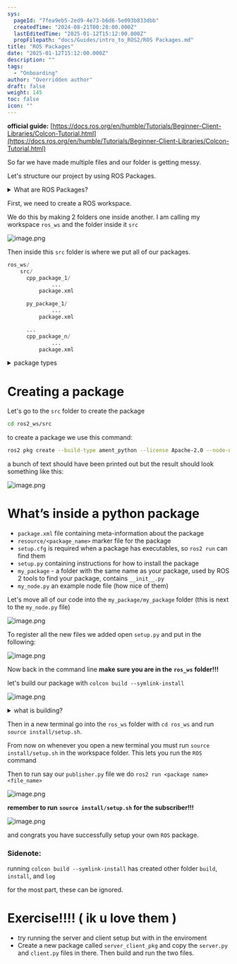 ```yaml
---
sys:
  pageId: "7fea9eb5-2ed9-4e73-b6d6-5e093b833dbb"
  createdTime: "2024-08-21T00:28:00.000Z"
  lastEditedTime: "2025-01-12T15:12:00.000Z"
  propFilepath: "docs/Guides/intro_to_ROS2/ROS Packages.md"
title: "ROS Packages"
date: "2025-01-12T15:12:00.000Z"
description: ""
tags:
  - "Onboarding"
author: "Overridden author"
draft: false
weight: 145
toc: false
icon: ""
---
```


**official guide:** [https://docs.ros.org/en/humble/Tutorials/Beginner-Client-Libraries/Colcon-Tutorial.html](https://docs.ros.org/en/humble/Tutorials/Beginner-Client-Libraries/Colcon-Tutorial.html)

So far we have made multiple files and our folder is getting messy.

Let's structure our project by using ROS Packages.

<details>

<summary>What are ROS Packages?</summary>

ROS Packages are, as the name implies, packages of code that are highly sharable between ROS developers.

They consist of a folder, `package.xml` file, and source code

```python
      cpp_package_1/
		      ... imagine much code files here ..
          package.xml
```

</details>

First, we need to create a ROS workspace.

We do this by making 2 folders one inside another. I am calling my workspace `ros_ws` and the folder inside it `src`

![image.png](https://prod-files-secure.s3.us-west-2.amazonaws.com/d518164a-d88e-44d1-a4ee-3adb3bd8bce0/70706947-fd18-4537-a67b-e12946812d31/image.png?X-Amz-Algorithm=AWS4-HMAC-SHA256&X-Amz-Content-Sha256=UNSIGNED-PAYLOAD&X-Amz-Credential=ASIAZI2LB466VPJX733G%2F20250527%2Fus-west-2%2Fs3%2Faws4_request&X-Amz-Date=20250527T090940Z&X-Amz-Expires=3600&X-Amz-Security-Token=IQoJb3JpZ2luX2VjEJD%2F%2F%2F%2F%2F%2F%2F%2F%2F%2FwEaCXVzLXdlc3QtMiJHMEUCIFMJJ7S2zt7MuyxlXawUrsd5zZBTIF3Mx4Of%2FT8kmeA%2FAiEA3iKwwAJx9Jb054HZCQ0hI5e5j%2Bx8%2Bawe8kvdXqHGINEq%2FwMIWRAAGgw2Mzc0MjMxODM4MDUiDCgL%2F9YYMxvMDl89KCrcA9Sa6zzYs1rrXCcT0NhYs4Fv9Hf3UUcPSu18h6YYWi7FNGGQXhjhJ%2FewXnr%2Fufw%2B2EbqJL6ApwkfA1gZVn23xkO5qwEIKrfLNBUKZvHHwIKF1J%2B2vC%2FwbFeyvjrBVfQsW61CmMYNcxxWQ9mmoiqTe3coZ9UxAuajWuGe6JvTTMzNwldVjrqggZrT6b3bOf444ApuTAigQSKTbPUFwhzFq5k1AasMehAV8loIqblpqbaZgPeGJOtwZ9ZPpK8DzDAwY5KBE3PYyGdJCkrrH5pTB8HicOJigSSR59c%2B1dycB3xO%2FZdbEgD67IAJezwzgQ0jBuPimZ5G0AyC2ByWlH5nbXII5Dtft9fX61WcOz3cFqMWM9FEzyKlteGMxQTz0HtKICSHFDmOndpcpPkZ3JTXgzLlmeI0bsTBikvO3K%2B%2FDNn8PpUJcHl35db2ENYe9kc7%2FkGCyycKXsltcltB2wg8mjIBHlzsRwpqyykx7DSuzblkyWw8AUuaSPbE8xptfO%2Fs2lPwNcASBca8i%2B44i4bm%2FqAttr2W2sRzPWV8z4h32SUUmbfx3Ygfbt6Nar5YSn0tnqGwmQ720o9b%2Fo2aar8F8JHKwABKT7jHeLpzy6cHCrciOkJj1YMhk9LxLlJnMILa1cEGOqUB46TJmUv3Xl425bIjNzPwgU1%2B%2Fn13o%2FPjVzFvBRto3jYXLyEbjBDbRb70uMCl1SRE7d1Vv3uDJJ4JVlJ4jdM13sYGQdnMZ%2Bc%2FLOKfVfhxnCrC4wI3%2BGNIqVVtG8dNOYupMHMY86tAqIJIMJXyj9cyx3vQ3l4iisymIAkRjuZ62285kYYWzYYp9R63AG1685s6rpnsrWDiqfetKn7PC8O3i4Z4tPAS&X-Amz-Signature=3be99343d40bfc7aaf5ac8a7f121cafdc5969e88a72f2863eb00aac5bba05d6b&X-Amz-SignedHeaders=host&x-id=GetObject)

Then inside this `src` folder is where we put all of our packages.

```python
ros_ws/
    src/
      cpp_package_1/
		      ...
          package.xml

      py_package_1/
		      ...
          package.xml

      ...
      cpp_package_n/
		      ...
          package.xml

```

<details>

<summary>package types</summary>

packages can be either `C++` or python.

the intern file structure is different for each but for this guide we will stick to creating python packages

</details>

# Creating a package

Let's go to the `src` folder to create the package

```bash
cd ros2_ws/src
```

to create a package we use this command:

```bash
ros2 pkg create --build-type ament_python --license Apache-2.0 --node-name my_node my_package
```

a bunch of text should have been printed out but the result should look something like this:

![image.png](https://prod-files-secure.s3.us-west-2.amazonaws.com/d518164a-d88e-44d1-a4ee-3adb3bd8bce0/e6cf1e3f-8512-4a3e-b131-079f800bf3e8/image.png?X-Amz-Algorithm=AWS4-HMAC-SHA256&X-Amz-Content-Sha256=UNSIGNED-PAYLOAD&X-Amz-Credential=ASIAZI2LB466VPJX733G%2F20250527%2Fus-west-2%2Fs3%2Faws4_request&X-Amz-Date=20250527T090940Z&X-Amz-Expires=3600&X-Amz-Security-Token=IQoJb3JpZ2luX2VjEJD%2F%2F%2F%2F%2F%2F%2F%2F%2F%2FwEaCXVzLXdlc3QtMiJHMEUCIFMJJ7S2zt7MuyxlXawUrsd5zZBTIF3Mx4Of%2FT8kmeA%2FAiEA3iKwwAJx9Jb054HZCQ0hI5e5j%2Bx8%2Bawe8kvdXqHGINEq%2FwMIWRAAGgw2Mzc0MjMxODM4MDUiDCgL%2F9YYMxvMDl89KCrcA9Sa6zzYs1rrXCcT0NhYs4Fv9Hf3UUcPSu18h6YYWi7FNGGQXhjhJ%2FewXnr%2Fufw%2B2EbqJL6ApwkfA1gZVn23xkO5qwEIKrfLNBUKZvHHwIKF1J%2B2vC%2FwbFeyvjrBVfQsW61CmMYNcxxWQ9mmoiqTe3coZ9UxAuajWuGe6JvTTMzNwldVjrqggZrT6b3bOf444ApuTAigQSKTbPUFwhzFq5k1AasMehAV8loIqblpqbaZgPeGJOtwZ9ZPpK8DzDAwY5KBE3PYyGdJCkrrH5pTB8HicOJigSSR59c%2B1dycB3xO%2FZdbEgD67IAJezwzgQ0jBuPimZ5G0AyC2ByWlH5nbXII5Dtft9fX61WcOz3cFqMWM9FEzyKlteGMxQTz0HtKICSHFDmOndpcpPkZ3JTXgzLlmeI0bsTBikvO3K%2B%2FDNn8PpUJcHl35db2ENYe9kc7%2FkGCyycKXsltcltB2wg8mjIBHlzsRwpqyykx7DSuzblkyWw8AUuaSPbE8xptfO%2Fs2lPwNcASBca8i%2B44i4bm%2FqAttr2W2sRzPWV8z4h32SUUmbfx3Ygfbt6Nar5YSn0tnqGwmQ720o9b%2Fo2aar8F8JHKwABKT7jHeLpzy6cHCrciOkJj1YMhk9LxLlJnMILa1cEGOqUB46TJmUv3Xl425bIjNzPwgU1%2B%2Fn13o%2FPjVzFvBRto3jYXLyEbjBDbRb70uMCl1SRE7d1Vv3uDJJ4JVlJ4jdM13sYGQdnMZ%2Bc%2FLOKfVfhxnCrC4wI3%2BGNIqVVtG8dNOYupMHMY86tAqIJIMJXyj9cyx3vQ3l4iisymIAkRjuZ62285kYYWzYYp9R63AG1685s6rpnsrWDiqfetKn7PC8O3i4Z4tPAS&X-Amz-Signature=a0a8abdef3e184b58c2d3c5446f727eb7791054fabcdc0abcd8c1e7e3cd77db8&X-Amz-SignedHeaders=host&x-id=GetObject)

# What’s inside a python package

- `package.xml` file containing meta-information about the package
- `resource/<package_name>` marker file for the package
- `setup.cfg` is required when a package has executables, so `ros2 run` can find them
- `setup.py` containing instructions for how to install the package
- `my_package` - a folder with the same name as your package, used by ROS 2 tools to find your package, contains `__init__.py`
- `my_node.py` an example node file (how nice of them)

Let's move all of our code into the `my_package/my_package` folder (this is next to the `my_node.py` file)

![image.png](https://prod-files-secure.s3.us-west-2.amazonaws.com/d518164a-d88e-44d1-a4ee-3adb3bd8bce0/9ce58f11-0da9-4d3e-b86d-506a9685d378/image.png?X-Amz-Algorithm=AWS4-HMAC-SHA256&X-Amz-Content-Sha256=UNSIGNED-PAYLOAD&X-Amz-Credential=ASIAZI2LB466VPJX733G%2F20250527%2Fus-west-2%2Fs3%2Faws4_request&X-Amz-Date=20250527T090940Z&X-Amz-Expires=3600&X-Amz-Security-Token=IQoJb3JpZ2luX2VjEJD%2F%2F%2F%2F%2F%2F%2F%2F%2F%2FwEaCXVzLXdlc3QtMiJHMEUCIFMJJ7S2zt7MuyxlXawUrsd5zZBTIF3Mx4Of%2FT8kmeA%2FAiEA3iKwwAJx9Jb054HZCQ0hI5e5j%2Bx8%2Bawe8kvdXqHGINEq%2FwMIWRAAGgw2Mzc0MjMxODM4MDUiDCgL%2F9YYMxvMDl89KCrcA9Sa6zzYs1rrXCcT0NhYs4Fv9Hf3UUcPSu18h6YYWi7FNGGQXhjhJ%2FewXnr%2Fufw%2B2EbqJL6ApwkfA1gZVn23xkO5qwEIKrfLNBUKZvHHwIKF1J%2B2vC%2FwbFeyvjrBVfQsW61CmMYNcxxWQ9mmoiqTe3coZ9UxAuajWuGe6JvTTMzNwldVjrqggZrT6b3bOf444ApuTAigQSKTbPUFwhzFq5k1AasMehAV8loIqblpqbaZgPeGJOtwZ9ZPpK8DzDAwY5KBE3PYyGdJCkrrH5pTB8HicOJigSSR59c%2B1dycB3xO%2FZdbEgD67IAJezwzgQ0jBuPimZ5G0AyC2ByWlH5nbXII5Dtft9fX61WcOz3cFqMWM9FEzyKlteGMxQTz0HtKICSHFDmOndpcpPkZ3JTXgzLlmeI0bsTBikvO3K%2B%2FDNn8PpUJcHl35db2ENYe9kc7%2FkGCyycKXsltcltB2wg8mjIBHlzsRwpqyykx7DSuzblkyWw8AUuaSPbE8xptfO%2Fs2lPwNcASBca8i%2B44i4bm%2FqAttr2W2sRzPWV8z4h32SUUmbfx3Ygfbt6Nar5YSn0tnqGwmQ720o9b%2Fo2aar8F8JHKwABKT7jHeLpzy6cHCrciOkJj1YMhk9LxLlJnMILa1cEGOqUB46TJmUv3Xl425bIjNzPwgU1%2B%2Fn13o%2FPjVzFvBRto3jYXLyEbjBDbRb70uMCl1SRE7d1Vv3uDJJ4JVlJ4jdM13sYGQdnMZ%2Bc%2FLOKfVfhxnCrC4wI3%2BGNIqVVtG8dNOYupMHMY86tAqIJIMJXyj9cyx3vQ3l4iisymIAkRjuZ62285kYYWzYYp9R63AG1685s6rpnsrWDiqfetKn7PC8O3i4Z4tPAS&X-Amz-Signature=42ffb20c1a398738a91b4bb17798438432a5ce0c0b85db504950aaedacc39c0d&X-Amz-SignedHeaders=host&x-id=GetObject)

To register all the new files we added open `setup.py` and put in the following:

![image.png](https://prod-files-secure.s3.us-west-2.amazonaws.com/d518164a-d88e-44d1-a4ee-3adb3bd8bce0/1cd7c262-4cae-4496-9d75-c178537d24a2/image.png?X-Amz-Algorithm=AWS4-HMAC-SHA256&X-Amz-Content-Sha256=UNSIGNED-PAYLOAD&X-Amz-Credential=ASIAZI2LB466VPJX733G%2F20250527%2Fus-west-2%2Fs3%2Faws4_request&X-Amz-Date=20250527T090940Z&X-Amz-Expires=3600&X-Amz-Security-Token=IQoJb3JpZ2luX2VjEJD%2F%2F%2F%2F%2F%2F%2F%2F%2F%2FwEaCXVzLXdlc3QtMiJHMEUCIFMJJ7S2zt7MuyxlXawUrsd5zZBTIF3Mx4Of%2FT8kmeA%2FAiEA3iKwwAJx9Jb054HZCQ0hI5e5j%2Bx8%2Bawe8kvdXqHGINEq%2FwMIWRAAGgw2Mzc0MjMxODM4MDUiDCgL%2F9YYMxvMDl89KCrcA9Sa6zzYs1rrXCcT0NhYs4Fv9Hf3UUcPSu18h6YYWi7FNGGQXhjhJ%2FewXnr%2Fufw%2B2EbqJL6ApwkfA1gZVn23xkO5qwEIKrfLNBUKZvHHwIKF1J%2B2vC%2FwbFeyvjrBVfQsW61CmMYNcxxWQ9mmoiqTe3coZ9UxAuajWuGe6JvTTMzNwldVjrqggZrT6b3bOf444ApuTAigQSKTbPUFwhzFq5k1AasMehAV8loIqblpqbaZgPeGJOtwZ9ZPpK8DzDAwY5KBE3PYyGdJCkrrH5pTB8HicOJigSSR59c%2B1dycB3xO%2FZdbEgD67IAJezwzgQ0jBuPimZ5G0AyC2ByWlH5nbXII5Dtft9fX61WcOz3cFqMWM9FEzyKlteGMxQTz0HtKICSHFDmOndpcpPkZ3JTXgzLlmeI0bsTBikvO3K%2B%2FDNn8PpUJcHl35db2ENYe9kc7%2FkGCyycKXsltcltB2wg8mjIBHlzsRwpqyykx7DSuzblkyWw8AUuaSPbE8xptfO%2Fs2lPwNcASBca8i%2B44i4bm%2FqAttr2W2sRzPWV8z4h32SUUmbfx3Ygfbt6Nar5YSn0tnqGwmQ720o9b%2Fo2aar8F8JHKwABKT7jHeLpzy6cHCrciOkJj1YMhk9LxLlJnMILa1cEGOqUB46TJmUv3Xl425bIjNzPwgU1%2B%2Fn13o%2FPjVzFvBRto3jYXLyEbjBDbRb70uMCl1SRE7d1Vv3uDJJ4JVlJ4jdM13sYGQdnMZ%2Bc%2FLOKfVfhxnCrC4wI3%2BGNIqVVtG8dNOYupMHMY86tAqIJIMJXyj9cyx3vQ3l4iisymIAkRjuZ62285kYYWzYYp9R63AG1685s6rpnsrWDiqfetKn7PC8O3i4Z4tPAS&X-Amz-Signature=9ffa4b01a1a7c0b67636d3e0935a23c1854fce85904162a0cff281685ad8b83e&X-Amz-SignedHeaders=host&x-id=GetObject)

Now back in the command line **make sure you are in the** **`ros_ws`** **folder!!!**

let's build our package with `colcon build --symlink-install`

![image.png](https://prod-files-secure.s3.us-west-2.amazonaws.com/d518164a-d88e-44d1-a4ee-3adb3bd8bce0/2f2a0d27-b173-48fd-b189-5f5c0ce65619/image.png?X-Amz-Algorithm=AWS4-HMAC-SHA256&X-Amz-Content-Sha256=UNSIGNED-PAYLOAD&X-Amz-Credential=ASIAZI2LB466VPJX733G%2F20250527%2Fus-west-2%2Fs3%2Faws4_request&X-Amz-Date=20250527T090940Z&X-Amz-Expires=3600&X-Amz-Security-Token=IQoJb3JpZ2luX2VjEJD%2F%2F%2F%2F%2F%2F%2F%2F%2F%2FwEaCXVzLXdlc3QtMiJHMEUCIFMJJ7S2zt7MuyxlXawUrsd5zZBTIF3Mx4Of%2FT8kmeA%2FAiEA3iKwwAJx9Jb054HZCQ0hI5e5j%2Bx8%2Bawe8kvdXqHGINEq%2FwMIWRAAGgw2Mzc0MjMxODM4MDUiDCgL%2F9YYMxvMDl89KCrcA9Sa6zzYs1rrXCcT0NhYs4Fv9Hf3UUcPSu18h6YYWi7FNGGQXhjhJ%2FewXnr%2Fufw%2B2EbqJL6ApwkfA1gZVn23xkO5qwEIKrfLNBUKZvHHwIKF1J%2B2vC%2FwbFeyvjrBVfQsW61CmMYNcxxWQ9mmoiqTe3coZ9UxAuajWuGe6JvTTMzNwldVjrqggZrT6b3bOf444ApuTAigQSKTbPUFwhzFq5k1AasMehAV8loIqblpqbaZgPeGJOtwZ9ZPpK8DzDAwY5KBE3PYyGdJCkrrH5pTB8HicOJigSSR59c%2B1dycB3xO%2FZdbEgD67IAJezwzgQ0jBuPimZ5G0AyC2ByWlH5nbXII5Dtft9fX61WcOz3cFqMWM9FEzyKlteGMxQTz0HtKICSHFDmOndpcpPkZ3JTXgzLlmeI0bsTBikvO3K%2B%2FDNn8PpUJcHl35db2ENYe9kc7%2FkGCyycKXsltcltB2wg8mjIBHlzsRwpqyykx7DSuzblkyWw8AUuaSPbE8xptfO%2Fs2lPwNcASBca8i%2B44i4bm%2FqAttr2W2sRzPWV8z4h32SUUmbfx3Ygfbt6Nar5YSn0tnqGwmQ720o9b%2Fo2aar8F8JHKwABKT7jHeLpzy6cHCrciOkJj1YMhk9LxLlJnMILa1cEGOqUB46TJmUv3Xl425bIjNzPwgU1%2B%2Fn13o%2FPjVzFvBRto3jYXLyEbjBDbRb70uMCl1SRE7d1Vv3uDJJ4JVlJ4jdM13sYGQdnMZ%2Bc%2FLOKfVfhxnCrC4wI3%2BGNIqVVtG8dNOYupMHMY86tAqIJIMJXyj9cyx3vQ3l4iisymIAkRjuZ62285kYYWzYYp9R63AG1685s6rpnsrWDiqfetKn7PC8O3i4Z4tPAS&X-Amz-Signature=342c70abe7406bdc964bf313241d853fb38ca48692c5a87cfbadf7df48c09da5&X-Amz-SignedHeaders=host&x-id=GetObject)

<details>

<summary>what is building?</summary>

if you are a CS major at Rose-Hulman you will learn the answer to this in CSSE132

but TLDR; is it combines all the code files into one program that can be run easily 

</details>

Then in a new terminal go into the `ros_ws` folder with `cd ros_ws` and run `source install/setup.sh`. 

From now on whenever you open a new terminal you must run `source install/setup.sh` in the workspace folder. This lets you run the `ROS` command

Then to run say our `publisher.py` file we do `ros2 run <package name> <file_name>`

![image.png](https://prod-files-secure.s3.us-west-2.amazonaws.com/d518164a-d88e-44d1-a4ee-3adb3bd8bce0/4f4b1219-3a44-4632-aa0a-ce3471699f59/image.png?X-Amz-Algorithm=AWS4-HMAC-SHA256&X-Amz-Content-Sha256=UNSIGNED-PAYLOAD&X-Amz-Credential=ASIAZI2LB466VPJX733G%2F20250527%2Fus-west-2%2Fs3%2Faws4_request&X-Amz-Date=20250527T090940Z&X-Amz-Expires=3600&X-Amz-Security-Token=IQoJb3JpZ2luX2VjEJD%2F%2F%2F%2F%2F%2F%2F%2F%2F%2FwEaCXVzLXdlc3QtMiJHMEUCIFMJJ7S2zt7MuyxlXawUrsd5zZBTIF3Mx4Of%2FT8kmeA%2FAiEA3iKwwAJx9Jb054HZCQ0hI5e5j%2Bx8%2Bawe8kvdXqHGINEq%2FwMIWRAAGgw2Mzc0MjMxODM4MDUiDCgL%2F9YYMxvMDl89KCrcA9Sa6zzYs1rrXCcT0NhYs4Fv9Hf3UUcPSu18h6YYWi7FNGGQXhjhJ%2FewXnr%2Fufw%2B2EbqJL6ApwkfA1gZVn23xkO5qwEIKrfLNBUKZvHHwIKF1J%2B2vC%2FwbFeyvjrBVfQsW61CmMYNcxxWQ9mmoiqTe3coZ9UxAuajWuGe6JvTTMzNwldVjrqggZrT6b3bOf444ApuTAigQSKTbPUFwhzFq5k1AasMehAV8loIqblpqbaZgPeGJOtwZ9ZPpK8DzDAwY5KBE3PYyGdJCkrrH5pTB8HicOJigSSR59c%2B1dycB3xO%2FZdbEgD67IAJezwzgQ0jBuPimZ5G0AyC2ByWlH5nbXII5Dtft9fX61WcOz3cFqMWM9FEzyKlteGMxQTz0HtKICSHFDmOndpcpPkZ3JTXgzLlmeI0bsTBikvO3K%2B%2FDNn8PpUJcHl35db2ENYe9kc7%2FkGCyycKXsltcltB2wg8mjIBHlzsRwpqyykx7DSuzblkyWw8AUuaSPbE8xptfO%2Fs2lPwNcASBca8i%2B44i4bm%2FqAttr2W2sRzPWV8z4h32SUUmbfx3Ygfbt6Nar5YSn0tnqGwmQ720o9b%2Fo2aar8F8JHKwABKT7jHeLpzy6cHCrciOkJj1YMhk9LxLlJnMILa1cEGOqUB46TJmUv3Xl425bIjNzPwgU1%2B%2Fn13o%2FPjVzFvBRto3jYXLyEbjBDbRb70uMCl1SRE7d1Vv3uDJJ4JVlJ4jdM13sYGQdnMZ%2Bc%2FLOKfVfhxnCrC4wI3%2BGNIqVVtG8dNOYupMHMY86tAqIJIMJXyj9cyx3vQ3l4iisymIAkRjuZ62285kYYWzYYp9R63AG1685s6rpnsrWDiqfetKn7PC8O3i4Z4tPAS&X-Amz-Signature=dce3c661334333c5310f5a9bad73c6d72df5ef42a51051124c1ec43d59270427&X-Amz-SignedHeaders=host&x-id=GetObject)

**remember to run** **`source install/setup.sh`** **for the subscriber!!!**

![image.png](https://prod-files-secure.s3.us-west-2.amazonaws.com/d518164a-d88e-44d1-a4ee-3adb3bd8bce0/02121119-dad4-49ec-8356-c956108b4243/image.png?X-Amz-Algorithm=AWS4-HMAC-SHA256&X-Amz-Content-Sha256=UNSIGNED-PAYLOAD&X-Amz-Credential=ASIAZI2LB466VPJX733G%2F20250527%2Fus-west-2%2Fs3%2Faws4_request&X-Amz-Date=20250527T090940Z&X-Amz-Expires=3600&X-Amz-Security-Token=IQoJb3JpZ2luX2VjEJD%2F%2F%2F%2F%2F%2F%2F%2F%2F%2FwEaCXVzLXdlc3QtMiJHMEUCIFMJJ7S2zt7MuyxlXawUrsd5zZBTIF3Mx4Of%2FT8kmeA%2FAiEA3iKwwAJx9Jb054HZCQ0hI5e5j%2Bx8%2Bawe8kvdXqHGINEq%2FwMIWRAAGgw2Mzc0MjMxODM4MDUiDCgL%2F9YYMxvMDl89KCrcA9Sa6zzYs1rrXCcT0NhYs4Fv9Hf3UUcPSu18h6YYWi7FNGGQXhjhJ%2FewXnr%2Fufw%2B2EbqJL6ApwkfA1gZVn23xkO5qwEIKrfLNBUKZvHHwIKF1J%2B2vC%2FwbFeyvjrBVfQsW61CmMYNcxxWQ9mmoiqTe3coZ9UxAuajWuGe6JvTTMzNwldVjrqggZrT6b3bOf444ApuTAigQSKTbPUFwhzFq5k1AasMehAV8loIqblpqbaZgPeGJOtwZ9ZPpK8DzDAwY5KBE3PYyGdJCkrrH5pTB8HicOJigSSR59c%2B1dycB3xO%2FZdbEgD67IAJezwzgQ0jBuPimZ5G0AyC2ByWlH5nbXII5Dtft9fX61WcOz3cFqMWM9FEzyKlteGMxQTz0HtKICSHFDmOndpcpPkZ3JTXgzLlmeI0bsTBikvO3K%2B%2FDNn8PpUJcHl35db2ENYe9kc7%2FkGCyycKXsltcltB2wg8mjIBHlzsRwpqyykx7DSuzblkyWw8AUuaSPbE8xptfO%2Fs2lPwNcASBca8i%2B44i4bm%2FqAttr2W2sRzPWV8z4h32SUUmbfx3Ygfbt6Nar5YSn0tnqGwmQ720o9b%2Fo2aar8F8JHKwABKT7jHeLpzy6cHCrciOkJj1YMhk9LxLlJnMILa1cEGOqUB46TJmUv3Xl425bIjNzPwgU1%2B%2Fn13o%2FPjVzFvBRto3jYXLyEbjBDbRb70uMCl1SRE7d1Vv3uDJJ4JVlJ4jdM13sYGQdnMZ%2Bc%2FLOKfVfhxnCrC4wI3%2BGNIqVVtG8dNOYupMHMY86tAqIJIMJXyj9cyx3vQ3l4iisymIAkRjuZ62285kYYWzYYp9R63AG1685s6rpnsrWDiqfetKn7PC8O3i4Z4tPAS&X-Amz-Signature=fa19c1fb948a8fcdc9547e0d7df883424c0d0242c7058b6961d28ee03a7667bf&X-Amz-SignedHeaders=host&x-id=GetObject)

and congrats you have successfully setup your own `ROS` package.

### Sidenote:

running `colcon build --symlink-install` has created other folder `build`, `install`, and `log`

for the most part, these can be ignored.

# Exercise!!!! ( ik u love them )

- try running the server and client setup but with in the enviroment
- Create a new package called `server_client_pkg` and copy the `server.py` and `client.py` files in there. Then build and run the two files.
